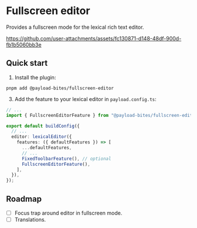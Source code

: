 # Fullscreen editor

Provides a fullscreen mode for the lexical rich text editor.

https://github.com/user-attachments/assets/fc130871-d148-48df-900d-fb1b5060bb3e

## Quick start

1. Install the plugin:

```shell
pnpm add @payload-bites/fullscreen-editor
```

3. Add the feature to your lexical editor in `payload.config.ts`:

```ts
// ...
import { FullscreenEditorFeature } from "@payload-bites/fullscreen-editor";

export default buildConfig({
  // ...
  editor: lexicalEditor({
    features: ({ defaultFeatures }) => [
      ...defaultFeatures,
      // ...
      FixedToolbarFeature(), // optional
      FullscreenEditorFeature(),
    ],
  }),
});
```

## Roadmap

- [ ] Focus trap around editor in fullscreen mode.
- [ ] Translations.
